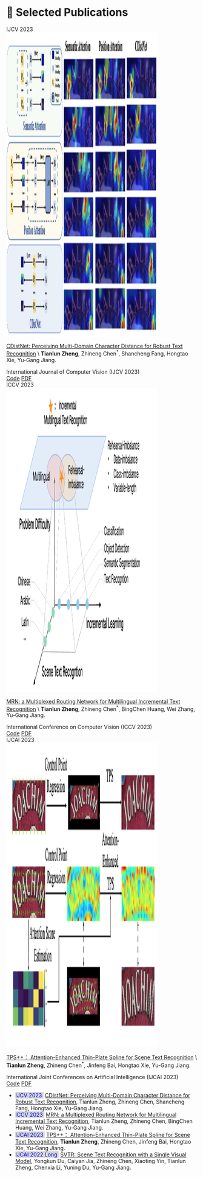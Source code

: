 
# 📝 Selected Publications 

<style>
.box {
  display: inline-block;
  background-color: lightgray;
}

.blue-text {
  color: blue;
}
</style>

[//]: # (&#40;<sup>*</sup> indicates corresponding authorship.&#41; )


<div class='paper-box'><div class='paper-box-image'><div><div class="badge">IJCV 2023</div><img src='images/ijcv2023.png' height="800" width="400" alt="sym"></div></div>
<div class='paper-box-text' markdown="1">

[CDistNet: Perceiving Multi-Domain Character Distance for Robust Text Recognition](https://arxiv.org/abs/2111.11011) \\
<b>Tianlun Zheng</b>, Zhineng Chen<sup>*</sup>, Shancheng Fang, Hongtao Xie, Yu-Gang Jiang. 
<div>International Journal of Computer Vision (IJCV 2023)</div>
<div>
<a href="https://github.com/simplify23/CDistNet">Code</a>
<a href="https://arxiv.org/abs/2111.11011">PDF</a> </div>
</div>
</div>


<div class='paper-box'><div class='paper-box-image'><div><div class="badge">ICCV 2023</div><img src='images/iccv2023.png' height="800" width="400" alt="sym"></div></div>
<div class='paper-box-text' markdown="1">

[MRN: a Multiplexed Routing Network for Multilingual Incremental Text Recognition](https://arxiv.org/abs/2305.14758) \\
<b>Tianlun Zheng</b>, Zhineng Chen<sup>*</sup>, BingChen Huang, Wei Zhang, Yu-Gang Jiang. 
<div>International Conference on Computer Vision (ICCV 2023)</div>
<div>
<a href="https://github.com/simplify23/MRN">Code</a>
<a href="https://arxiv.org/abs/2305.14758">PDF</a> 
</div>
</div>
</div>


<div class='paper-box'><div class='paper-box-image'><div><div class="badge">IJCAI 2023</div><img src='images/ijcai2023.png' height="800" width="400" alt="sym"></div></div>
<div class='paper-box-text' markdown="1">

[TPS++： Attention-Enhanced Thin-Plate Spline for Scene Text Recognition](https://arxiv.org/abs/2305.05322) \\
<b>Tianlun Zheng</b>, Zhineng Chen<sup>*</sup>, Jinfeng Bai, Hongtao Xie, Yu-Gang Jiang. 
<div>International Joint Conferences on Artificial Intelligence (IJCAI 2023)</div>
<div>
<a href="https://github.com/simplify23/TPS_PP">Code</a>
<a href="https://arxiv.org/abs/2305.05322">PDF</a>
</div>
</div>
</div>


[//]: # (<div class='paper-box'><div class='paper-box-image'><div><div class="badge">IJCAI 2022, long</div><img src='images/ijcai2022.png' alt="sym" width="100%"></div></div>)

[//]: # (<div class='paper-box-text' markdown="1">)

[//]: # ([SVTR: Scene Text Recognition with a Single Visual Model]&#40;https://www.ijcai.org/proceedings/2022/124&#41; \\)

[//]: # (Yongkun Du, Caiyan Jia, Zhineng Chen<sup>*</sup>, Xiaoting Yin, <b>Tianlun Zheng</b>, Chenxia Li, Yuning Du, Yu-Gang Jiang. &#40;IJCAI 2022&#41;)

[//]: # (<a href="https://github.com/PaddlePaddle/PaddleOCR">Code</a>)

[//]: # (<a href="https://www.ijcai.org/proceedings/2022/124">PDF</a>)

[//]: # ()
[//]: # (</div>)

[//]: # (</div>)

- <span style="color: blue; background-color: lightgray; "> IJCV 2023 </span>&nbsp;[CDistNet: Perceiving Multi-Domain Character Distance for Robust Text Recognition](https://arxiv.org/abs/2111.11011), Tianlun Zheng, Zhineng Chen, Shancheng Fang, Hongtao Xie, Yu-Gang Jiang. 
- <span style="color: blue; background-color: lightgray; "> ICCV 2023 </span>&nbsp;[MRN: a Multiplexed Routing Network for Multilingual Incremental Text Recognition](https://arxiv.org/abs/2305.14758), Tianlun Zheng, Zhineng Chen, BingChen Huang, Wei Zhang, Yu-Gang Jiang. 
- <span style="color: blue; background-color: lightgray; "> IJCAI 2023 </span>&nbsp;[TPS++： Attention-Enhanced Thin-Plate Spline for Scene Text Recognition](https://arxiv.org/abs/2305.05322), **Tianlun Zheng**, Zhineng Chen, Jinfeng Bai, Hongtao Xie, Yu-Gang Jiang. 
- <span style="color: blue; background-color: lightgray; "> IJCAI 2022 Long </span>&nbsp;[SVTR: Scene Text Recognition with a Single Visual Model](https://arxiv.org/abs/2305.05322), Yongkun Du, Caiyan Jia, Zhineng Chen, Xiaoting Yin, Tianlun Zheng, Chenxia Li, Yuning Du, Yu-Gang Jiang. 

[comment]: <> (- <span style="color: blue; background-color: lightgray; "> Best Student Paper Award, AAAI 2022 FL workshop </span>&nbsp;[GEAR: A Margin-based Federated Adversarial Training Approach]&#40;https://federated-learning.org/fl-aaai-2022/Papers/FL-AAAI-22_paper_34.pdf&#41;, Chen Chen<sup>*</sup>, **Jie Zhang**<sup>*</sup>, Lingjuan Lyu. )

